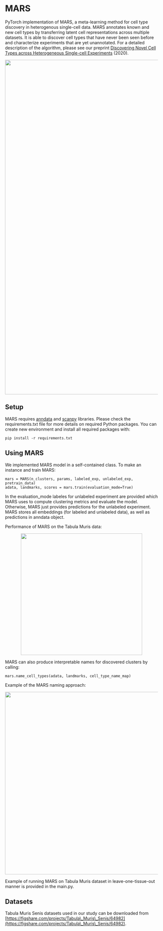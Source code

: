 # MARS

PyTorch implementation of MARS, a meta-learning method for cell type discovery in heterogenous single-cell data.  MARS annotates known and new cell types by transferring latent cell representations across multiple datasets. It is able to discover cell types that have never been seen before and characterize experiments that are yet unannotated. For a detailed description of the algorithm, please see our preprint [Discovering Novel Cell Types across Heterogeneous Single-cell Experiments](TODO) (2020).


<p align="center">
<img src="https://github.com/mbrbic/mars/blob/master/images/MARS_overview.png" width="1100" align="center">
</p>


## Setup

MARS requires [anndata](https://icb-anndata.readthedocs-hosted.com/en/stable/anndata.AnnData.html) and [scanpy](https://icb-scanpy.readthedocs-hosted.com/en/stable/) libraries. Please check the requirements.txt file for more details on required Python packages. You can create new environment and install all required packages with:

```
pip install -r requirements.txt
```

## Using MARS

We implemented MARS model in a self-contained class. To make an instance and train MARS:

```
mars = MARS(n_clusters, params, labeled_exp, unlabeled_exp, pretrain_data)
adata, landmarks, scores = mars.train(evaluation_mode=True)
```
In the evaluation_mode labeles for unlabeled experiment are provided which MARS uses to compute clustering metrics and evaluate the model. Otherwise, MARS just provides predictions for the unlabeled experiment. MARS stores all embeddings (for labeled and unlabeled data), as well as predictions in anndata object.

Performance of MARS on the Tabula Muris data:

<p align="center">
<img src="https://github.com/mbrbic/mars/blob/master/images/MARS_performance.png" width="400" align="center">
</p>

MARS can also produce interpretable names for discovered clusters by calling:
```
mars.name_cell_types(adata, landmarks, cell_type_name_map)
```

Example of the MARS naming approach:

<p align="center">
<img src="https://github.com/mbrbic/mars/blob/master/images/MARS_naming.png" width="600" align="center">
</p>

Example of running MARS on Tabula Muris dataset in leave-one-tissue-out manner is provided in the main.py.


## Datasets

Tabula Muris Senis datasets used in our study can be downloaded from [https://figshare.com/projects/Tabula\_Muris\_Senis/64982](https://figshare.com/projects/Tabula\_Muris\_Senis/64982).




